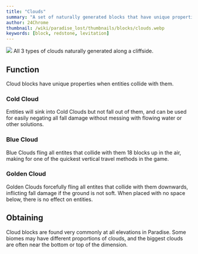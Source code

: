 ```yaml
---
title: "Clouds"
summary: "A set of naturally generated blocks that have unique properties when collided with"
author: 24Chrome
thumbnail: /wiki/paradise_lost/thumbnails/blocks/clouds.webp
keywords: [block, redstone, levitation]
---
```


<img src="/wiki/paradise_lost/blocks/clouds.webp">
All 3 types of clouds naturally generated along a cliffside.

## Function
Cloud blocks have unique properties when entities collide with them.

### Cold Cloud
Entities will sink into Cold Clouds but not fall out of them, and can be used for easily negating all fall damage without messing with flowing water or other solutions.

### Blue Cloud
Blue Clouds fling all entites that collide with them 18 blocks up in the air, making for one of the quickest vertical travel methods in the game.

### Golden Cloud
Golden Clouds forcefully fling all entites that collide with them downwards, inflicting fall damage if the ground is not soft. When placed with no space below, there is no effect on entities.

## Obtaining
Cloud blocks are found very commonly at all elevations in Paradise. Some biomes may have different proportions of clouds, and the biggest clouds are often near the bottom or top of the dimension.
